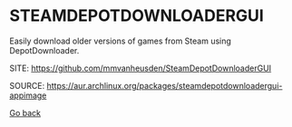 # STEAMDEPOTDOWNLOADERGUI

 Easily download older versions of games from Steam using DepotDownloader.

 SITE: https://github.com/mmvanheusden/SteamDepotDownloaderGUI

 SOURCE: https://aur.archlinux.org/packages/steamdepotdownloadergui-appimage

 [Go back](https://portable-linux-apps.github.io/apps.html)
